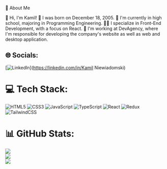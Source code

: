 💫 About Me

👋 Hi, I'm Kamil!
🎂 I was born on December 18, 2005.
🏫 I'm currently in high school, majoring in Programming Engineering.
👨‍💻 I specialize in Front-End Development, with a focus on React.
💼 I'm working at DevAgency, where I'm responsible for developing the company's website as well as web and desktop application.

## 🌐 Socials:
[![LinkedIn](https://img.shields.io/badge/LinkedIn-%230077B5.svg?logo=linkedin&logoColor=white)](https://linkedin.com/in/Kamil Niewiadomski) 

# 💻 Tech Stack:
![HTML5](https://img.shields.io/badge/html5-%23E34F26.svg?style=for-the-badge&logo=html5&logoColor=white) ![CSS3](https://img.shields.io/badge/css3-%231572B6.svg?style=for-the-badge&logo=css3&logoColor=white) ![JavaScript](https://img.shields.io/badge/javascript-%23323330.svg?style=for-the-badge&logo=javascript&logoColor=%23F7DF1E) ![TypeScript](https://img.shields.io/badge/typescript-%23007ACC.svg?style=for-the-badge&logo=typescript&logoColor=white) ![React](https://img.shields.io/badge/react-%2320232a.svg?style=for-the-badge&logo=react&logoColor=%2361DAFB) ![Redux](https://img.shields.io/badge/redux-%23593d88.svg?style=for-the-badge&logo=redux&logoColor=white) ![TailwindCSS](https://img.shields.io/badge/tailwindcss-%2338B2AC.svg?style=for-the-badge&logo=tailwind-css&logoColor=white)

# 📊 GitHub Stats:
![](https://github-readme-stats.vercel.app/api?username=Kamil2104&theme=dark&hide_border=true&include_all_commits=false&count_private=true)<br/>
![](https://github-readme-streak-stats.herokuapp.com/?user=Kamil2104&theme=dark&hide_border=true)<br/>
![](https://github-readme-stats.vercel.app/api/top-langs/?username=Kamil2104&theme=dark&hide_border=true&include_all_commits=false&count_private=true&layout=compact)

<!-- Proudly created with GPRM ( https://gprm.itsvg.in ) -->
